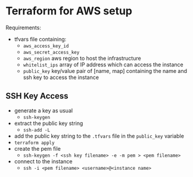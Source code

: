 # Terraform for AWS setup

Requirements:
+ tfvars file containing:
    + `aws_access_key_id`
    + `aws_secret_access_key`
    + `aws_region`  aws region to host the infrastructure
    + `whitelist_ips`  array of IP address which can access the instance
    + `public_key` key/value pair of [name, map] containing the name and ssh key to access the instance


## SSH Key Access

+ generate a key as usual
    + `ssh-keygen`
+ extract the public key string
    + `ssh-add -L`
+ add the public key string to the `.tfvars` file in the `public_key` variable
+ `terraform apply`
+ create the pem file
    + `ssh-keygen -f <ssh key filename> -e -m pem > <pem filename>`
+ connect to the instance
    + `ssh -i <pem filename> <username>@<instance name>`
